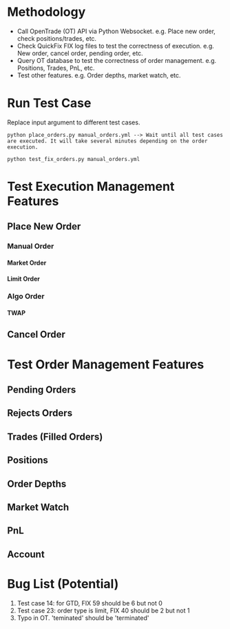 # Methodology
- Call OpenTrade (OT) API via Python Websocket. e.g. Place new order, check positions/trades, etc.
- Check QuickFix FIX log files to test the correctness of execution. e.g. New order, cancel order, pending order, etc.
- Query OT database to test the correctness of order management. e.g. Positions, Trades, PnL, etc.
- Test other features. e.g. Order depths, market watch, etc.


# Run Test Case
Replace input argument to different test cases.

~~~~
python place_orders.py manual_orders.yml --> Wait until all test cases are executed. It will take several minutes depending on the order execution.

python test_fix_orders.py manual_orders.yml
~~~~


# Test Execution Management Features
## Place New Order
### Manual Order
#### Market Order
#### Limit Order
### Algo Order
#### TWAP
## Cancel Order

# Test Order Management Features
## Pending Orders
## Rejects Orders
## Trades (Filled Orders) 
## Positions
## Order Depths
## Market Watch
## PnL
## Account 

# Bug List (Potential)
1. Test case 14: for GTD, FIX 59 should be 6 but not 0
2. Test case 23: order type is limit, FIX 40 should be 2 but not 1
3. Typo in OT. 'teminated' should be 'terminated'
